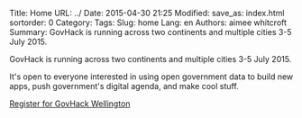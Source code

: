 Title: Home
URL: ../
Date: 2015-04-30 21:25
Modified:
save_as: index.html
sortorder: 0
Category:
Tags:
Slug: home
Lang: en
Authors: aimee whitcroft
Summary: GovHack is running across two continents and multiple cities 3-5 July 2015.

GovHack is running across two continents and multiple cities 3-5 July 2015.

It's open to everyone interested in using open government data to build new apps, push government's digital agenda, and make cool stuff. 

[Register for GovHack Wellington](http://www.eventbrite.co.nz/e/govhack-wellington-tickets-16287880489)

